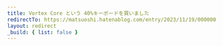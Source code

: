 ```yaml
---
title: Vortex Core という 40%キーボードを買いました
redirectTo: https://matsuoshi.hatenablog.com/entry/2023/11/19/000000
layout: redirect
_build: { list: false }
---
```

